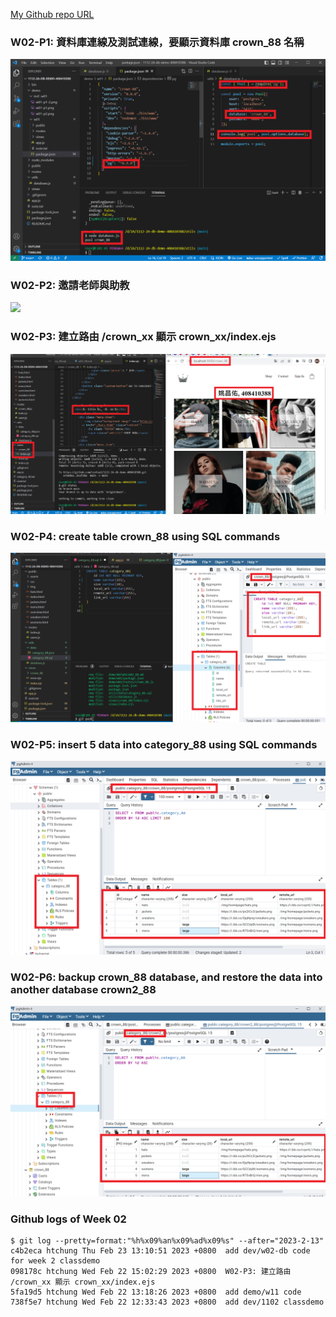 [My Github repo URL](https://github.com/LeoYau2/1112-2A-db-demo-408410388)

### W02-P1: 資料庫連線及測試連線，要顯示資料庫 crown_88 名稱

![](w02-p1.png)

### W02-P2: 邀請老師與助教

![](w02-p2.png)

### W02-P3: 建立路由 /crown_xx 顯示 crown_xx/index.ejs

![](w02-p3.png)

### W02-P4: create table crown_88 using SQL commands

![](w02-p4.png)


### W02-P5: insert 5 data into category_88 using SQL commands

![](w02-p5.png)

### W02-P6: backup crown_88 database, and restore the data into another database crown2_88

![](w02-p6.png)

### Github logs of Week 02
```
$ git log --pretty=format:"%h%x09%an%x09%ad%x09%s" --after="2023-2-13"
c4b2eca htchung Thu Feb 23 13:10:51 2023 +0800  add dev/w02-db code for week 2 classdemo
098178c htchung Wed Feb 22 15:02:29 2023 +0800  W02-P3: 建立路由 /crown_xx 顯示 crown_xx/index.ejs
5fa19d5 htchung Wed Feb 22 13:18:26 2023 +0800  add demo/w11 code
738f5e7 htchung Wed Feb 22 12:33:43 2023 +0800  add dev/1102 classdemo
```
